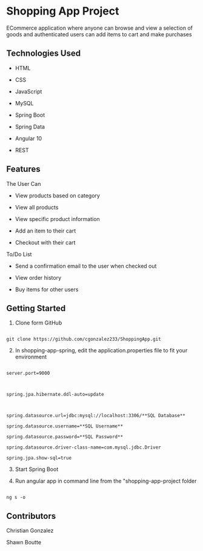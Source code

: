 # Shopping App Project

  

ECommerce application where anyone can browse and view a selection of goods and authenticated users can add items to cart and make purchases

  

## Technologies Used

  

- HTML

- CSS

- JavaScript

- MySQL

- Spring Boot

- Spring Data

- Angular 10

- REST

  

## Features

The User Can

- View products based on category

- View all products

- View specific product information

- Add an item to their cart

- Checkout with their cart

  

To/Do List

- Send a confirmation email to the user when checked out

- View order history

- Buy items for other users

  
  

## Getting Started

  

1. Clone form GitHub

~~~

git clone https://github.com/cgonzalez233/ShoppingApp.git

~~~

2. In shopping-app-spring, edit the application.properties file to fit your environment

~~~

server.port=9000

  

spring.jpa.hibernate.ddl-auto=update

  

spring.datasource.url=jdbc:mysql://localhost:3306/**SQL Database**

spring.datasource.username=**SQL Username**

spring.datasource.password=**SQL Password**

spring.datasource.driver-class-name=com.mysql.jdbc.Driver

spring.jpa.show-sql=true

~~~

3. Start Spring Boot

4. Run angular app in command line from the "shopping-app-project folder

~~~

ng s -o

~~~

  

## Contributors

  

Christian Gonzalez

  

Shawn Boutte